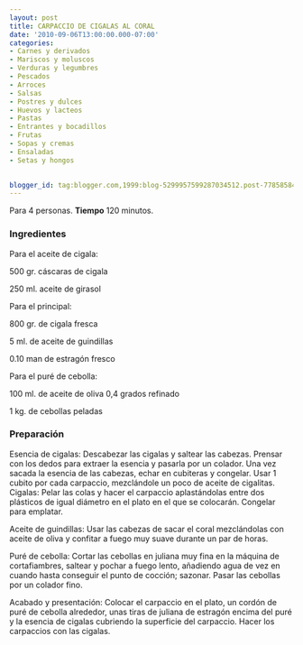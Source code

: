 ```yaml
---
layout: post
title: CARPACCIO DE CIGALAS AL CORAL
date: '2010-09-06T13:00:00.000-07:00'
categories:
- Carnes y derivados
- Mariscos y moluscos
- Verduras y legumbres
- Pescados
- Arroces
- Salsas
- Postres y dulces
- Huevos y lacteos
- Pastas
- Entrantes y bocadillos
- Frutas
- Sopas y cremas
- Ensaladas
- Setas y hongos
 

blogger_id: tag:blogger.com,1999:blog-5299957599287034512.post-7785858461468245944
---
```


Para 4 personas.
<b>Tiempo</b> 120 minutos.

<h3>Ingredientes</h3>

Para el aceite de cigala:

500 gr. cáscaras de cigala

250 ml. aceite de girasol

Para el principal:

800 gr. de cigala fresca

5 ml. de aceite de guindillas

0.10 man de estragón fresco

Para el puré de cebolla:

100 ml. de aceite de oliva 0,4 grados refinado

1 kg. de cebollas peladas

<h3>Preparación</h3>

Esencia de cigalas: Descabezar las cigalas y saltear las cabezas. Prensar con los dedos para extraer la esencia y pasarla por un colador. Una vez sacada la esencia de las cabezas, echar en cubiteras y congelar. Usar 1 cubito por cada carpaccio, mezclándole un poco de aceite de cigalitas. Cigalas: Pelar las colas y hacer el carpaccio aplastándolas entre dos plásticos de igual diámetro en el plato en el que se colocarán. Congelar para emplatar.

Aceite de guindillas: Usar las cabezas de sacar el coral mezclándolas con aceite de oliva y confitar a fuego muy suave durante un par de horas.

Puré de cebolla: Cortar las cebollas en juliana muy fina en la máquina de cortafiambres, saltear y pochar a fuego lento, añadiendo agua de vez en cuando hasta conseguir el punto de cocción; sazonar. Pasar las cebollas por un colador fino.

Acabado y presentación: Colocar el carpaccio en el plato, un cordón de puré de cebolla alrededor, unas tiras de juliana de estragón encima del puré y la esencia de cigalas cubriendo la superficie del carpaccio. Hacer los carpaccios con las cigalas.


